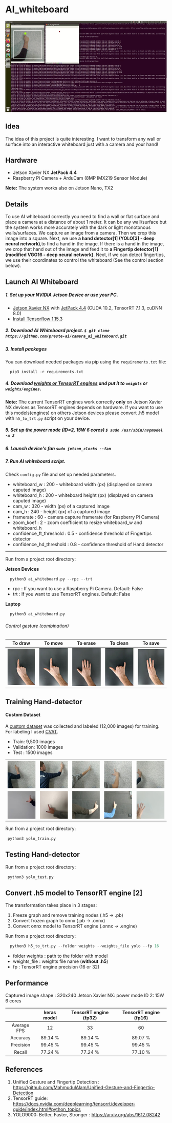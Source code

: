 # AI_whiteboard

![](images/ai_whiteboard.gif)

## Idea

The idea of this project is quite interesting. 
I want to transform any wall or surface into an interactive whiteboard just with a camera and your hand!

## Hardware

- Jetson Xavier NX **JetPack 4.4**
- Raspberry Pi Camera + ArduCam (8MP IMX219 Sensor Module)

**Note:** The system works also on Jetson Nano, TX2

## Details

To use AI whiteboard correctly you need to find a wall or flat surface and place a camera at a distance of about 1 meter. It can be any wall/surface but the system works more accurately with the dark or light monotonous walls/surfaces.
We capture an image from a camera. Then we crop this image into a square. Next, we use **a hand detector[1]  (YOLO[3] - deep neural network)**,to find a hand in the image. If there is a hand in the image, we crop that hand out of the image and feed it to **a Fingertip detector[1]  (modified VGG16 - deep neural network)**. Next, if we can detect fingertips, we use their coordinates to control the whiteboard (See the control section below). 

## Launch AI Whiteboard

##### 1. Set up your NVIDIA Jetson Device or use your PC.
- [Jetson Xavier NX](https://developer.nvidia.com/embedded/learn/get-started-jetson-xavier-nx-devkit) with [JetPack 4.4](https://developer.nvidia.com/jetpack-sdk-44-archive) (CUDA 10.2, TensorRT 7.1.3, cuDNN 8.0)
- [Install Tensorflow 1.15.3](https://docs.nvidia.com/deeplearning/frameworks/install-tf-jetson-platform/index.html)  

##### 2. Download AI Whiteboard project. `$ git clone https://github.com/preste-ai/camera_ai_whiteboard.git `
 
##### 3. Install packages

You can download needed packages via pip using the `requirements.txt` file:

```python
  pip3 install -r requirements.txt
```

##### 4. Download [weights or TensorRT engines](https://drive.google.com/drive/folders/1eDBqbZfoY7XJ3fYv8FEMJ5AZe_3n0sjU?usp=sharing) and put it to `weights` or `weights/engines`.

**Note:** The current TensorRT engines work correctly **only** on Jetson Xavier NX devices as TensorRT engines depends on hardware. If you want to use this models(engines) on others Jetson devices please convert .h5 model with `h5_to_trt.py` script on your device. 

##### 5. Set up the power mode (ID=2, 15W 6 cores) `$ sudo /usr/sbin/nvpmodel -m 2`

##### 6. Launch device's fan `sudo jetson_clocks --fan` 

##### 7. Run AI whiteboard script. 

Check `config.py` file and set up needed parameters.
- whiteboard_w : 200 - whiteboard width (px) (displayed on camera caputed image)
- whiteboard_h : 200 - whiteboard height (px) (displayed on camera caputed image)
- cam_w       : 320 - width (px) of a captured image 
- cam_h       : 240 - height (px) of a captured image
- framerate   : 60 - camera capture framerate (for Raspberry Pi Camera)
- zoom_koef   : 2 - zoom coefficient to resize whiteboard_w and whiteboard_h
- confidence_ft_threshold : 0.5 - confidence threshold of Fingertips detector
- confidence_hd_threshold : 0.8 - confidence threshold of Hand detector      

---
Run from a project root directory:

**Jetson Devices**
```python 
  python3 ai_whiteboard.py --rpc --trt 
```
- rpc : If you want to use a Raspberry Pi Camera. Default: False
- trt : If you want to use TensorRT engines. Default: False

**Laptop**
```python
  python3 ai_whiteboard.py 
```

###### Control gesture (combination)
| To draw | To move | To erase | To clean | To save | 
|:---------------:|:---------------:|:---------------:|:---------------:|:---------------:|
|![](images/to_paint.jpg)|![](images/to_move.jpg)|![](images/to_erase.jpg)|![](images/to_clean.jpg)|![](images/to_save.jpg)|
 

## Training Hand-detector

#### Custom Dataset

A [custom dataset](https://drive.google.com/drive/folders/1rFHtl6A4EKokuOQk-9vqvWV0WiKyRfco?usp=sharing) was collected and labeled (12,000 images) for training. For labeling I used [CVAT](https://github.com/openvinotoolkit/cvat).

- Train: 9,500 images
- Validation: 1000 images
- Test : 1500 images

|  |  |  |  |  | 
|:---------------:|:---------------:|:---------------:|:---------------:|:---------------:|
|![](images/1.jpg)|![](images/2.jpg)|![](images/3.jpg)|![](images/4.jpg)|![](images/5.jpg)|
|![](images/6.jpg)|![](images/7.jpg)|![](images/8.jpg)|![](images/9.jpg)|![](images/10.jpg)|
 

Run from a project root directory:

```python
 python3 yolo_train.py
```


## Testing Hand-detector

Run from a project root directory:

```python
 python3 yolo_test.py
```

## Convert .h5 model to TensorRT engine [2]

The transformation takes place in 3 stages:
1. Freeze graph and remove training nodes (.h5 -> .pb)
2. Convert frozen graph to onnx (.pb -> .onnx)
3. Convert onnx model to TensorRT engine (.onnx -> .engine)

Run from a project root directory:

```python
  python3 h5_to_trt.py --folder weights --weights_file yolo --fp 16
```

- folder weights : path to the folder with model
- weights_file : weights file name (**without .h5**)
- fp : TensorRT engine precision (16 or 32)

## Performance

Captured image shape : 320x240
Jetson Xavier NX: power mode ID 2: 15W 6 cores

|  | keras model | TensorRT engine (fp32) | TensorRT engine (fp16) | 
|:---------------:|:---------------:|:---------------:|:---------------:|
| Average FPS | 12 | 33 | 60 |
| Accuracy    | 89.14 % | 89.14 % | 89.07 % |
| Precision   | 99.45 % | 99.45 % | 99.45 % |
| Recall      | 77.24 % | 77.24 % | 77.10 % |



## References
1. Unified Gesture and Fingertip Detection : https://github.com/MahmudulAlam/Unified-Gesture-and-Fingertip-Detection
2. TensorRT guide: https://docs.nvidia.com/deeplearning/tensorrt/developer-guide/index.html#python_topics
3. YOLO9000: Better, Faster, Stronger : https://arxiv.org/abs/1612.08242